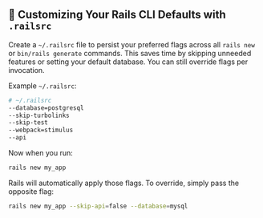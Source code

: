 ## 🤖 Customizing Your Rails CLI Defaults with `.railsrc`

Create a `~/.railsrc` file to persist your preferred flags across all `rails new` or `bin/rails generate` commands. This saves time by skipping unneeded features or setting your default database. You can still override flags per invocation.

Example `~/.railsrc`:

```bash
# ~/.railsrc
--database=postgresql
--skip-turbolinks
--skip-test
--webpack=stimulus
--api
```

Now when you run:

```bash
rails new my_app
```

Rails will automatically apply those flags. To override, simply pass the opposite flag:

```bash
rails new my_app --skip-api=false --database=mysql
```